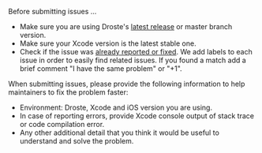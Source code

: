 Before submitting issues ...

- Make sure you are using Droste's [latest release](https://github.com/gtsifrikas/Droste/releases) or master branch version.
- Make sure your Xcode version is the latest stable one.
- Check if the issue was [already reported or fixed](https://github.com/gtsifrikas/Droste/issues?utf8=%E2%9C%93&q=is%3Aissue). We add labels to each issue in order to easily find related issues. If you found a match add a brief comment "I have the same problem" or "+1".

When submitting issues, please provide the following information to help maintainers to fix the problem faster:

- Environment: Droste, Xcode and iOS version you are using.
- In case of reporting errors, provide Xcode console output of stack trace or code compilation error.
- Any other additional detail that you think it would be useful to understand and solve the problem.
